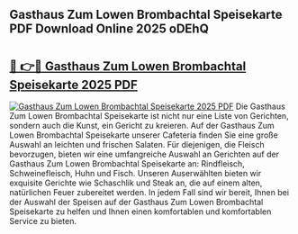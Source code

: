 ## Gasthaus Zum Lowen Brombachtal Speisekarte PDF Download Online 2025 oDEhQ

# <h2><a href="http://gc95w4.nevu.top/?p=Gasthaus+Zum+Lowen+Brombachtal+Speisekarte">🔗 👉🔴 Gasthaus Zum Lowen Brombachtal Speisekarte 2025 PDF</a></h2>

[![Gasthaus Zum Lowen Brombachtal Speisekarte 2025 PDF](https://i.imgur.com/dBaPXMq.png)](http://gc95w4.nevu.top/?p=Gasthaus+Zum+Lowen+Brombachtal+Speisekarte)
Die Gasthaus Zum Lowen Brombachtal Speisekarte ist nicht nur eine Liste von Gerichten, sondern auch die Kunst, ein Gericht zu kreieren. Auf der Gasthaus Zum Lowen Brombachtal Speisekarte unserer Cafeteria finden Sie eine große Auswahl an leichten und frischen Salaten. Für diejenigen, die Fleisch bevorzugen, bieten wir eine umfangreiche Auswahl an Gerichten auf der Gasthaus Zum Lowen Brombachtal Speisekarte an: Rindfleisch, Schweinefleisch, Huhn und Fisch. Unseren Auserwählten bieten wir exquisite Gerichte wie Schaschlik und Steak an, die auf einem alten, natürlichen Feuer zubereitet werden. In jedem Fall sind wir bereit, Ihnen bei der Auswahl der Speisen auf der Gasthaus Zum Lowen Brombachtal Speisekarte zu helfen und Ihnen einen komfortablen und komfortablen Service zu bieten.
